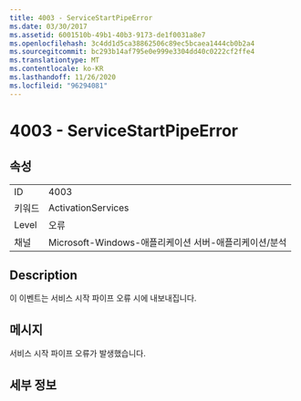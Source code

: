 ```yaml
---
title: 4003 - ServiceStartPipeError
ms.date: 03/30/2017
ms.assetid: 6001510b-49b1-40b3-9173-de1f0031a8e7
ms.openlocfilehash: 3c4dd1d5ca38862506c89ec5bcaea1444cb0b2a4
ms.sourcegitcommit: bc293b14af795e0e999e3304dd40c0222cf2ffe4
ms.translationtype: MT
ms.contentlocale: ko-KR
ms.lasthandoff: 11/26/2020
ms.locfileid: "96294081"
---
```

# <a name="4003---servicestartpipeerror"></a>4003 - ServiceStartPipeError

## <a name="properties"></a>속성  
  
|||  
|-|-|  
|ID|4003|  
|키워드|ActivationServices|  
|Level|오류|  
|채널|Microsoft-Windows-애플리케이션 서버-애플리케이션/분석|  
  
## <a name="description"></a>Description  

 이 이벤트는 서비스 시작 파이프 오류 시에 내보내집니다.  
  
## <a name="message"></a>메시지  

 서비스 시작 파이프 오류가 발생했습니다.  
  
## <a name="details"></a>세부 정보
